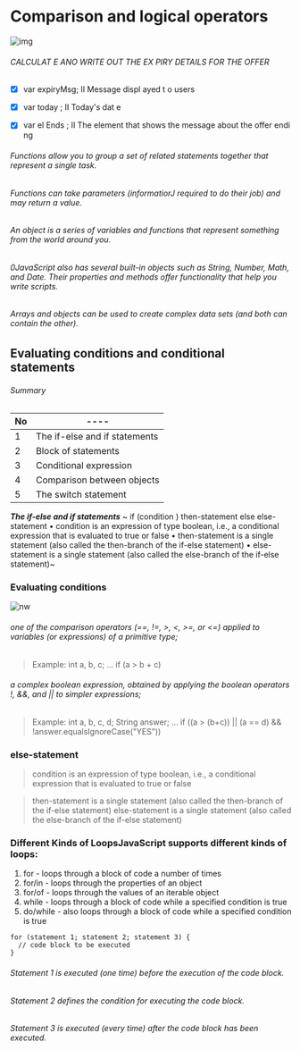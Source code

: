# Comparison and logical operators
![img](https://images.slideplayer.com/26/8591629/slides/slide_5.jpg)

###### CALCULAT E ANO WRITE OUT THE EX PIRY DETAILS FOR THE OFFER 
- [x] var expiryMsg; II Message displ ayed t o users 
- [x] var today ; II Today's dat e 
- [x] var el Ends ; II The element that shows the message about the offer endi ng


###### Functions allow you to group a set of related  statements together that represent a single task. 

###### Functions can take parameters (informatiorJ required  to do their job) and may return a value. 
###### An object is a series of variables and functions that  represent something from the world around you. 

###### 0JavaScript also has several built-in objects such as  String, Number, Math, and Date. Their properties and  methods offer functionality that help you write scripts. 
###### Arrays and objects can be used to create complex data  sets (and both can contain the other). 

## Evaluating conditions and conditional statements

###### Summary
No|----
--|----
1|The if-else and if statements
2|Block of statements
3| Conditional expression
4|Comparison between objects
5|The switch statement






***The if-else and if statements***
~ 
if (condition )
then-statement
else
else-statement
• condition is an expression of type boolean, i.e., a conditional expression that is evaluated to true or
false
• then-statement is a single statement (also called the then-branch of the if-else statement)
• else-statement is a single statement (also called the else-branch of the if-else statement)~




### Evaluating conditions
![nw](https://slideplayer.com/slide/7786392/25/images/4/Logical+Comparison+Operators.jpg)


###### one of the comparison operators (==, !=, >, <, >=, or <=) applied to variables (or expressions) of a primitive type;

>Example:
int a, b, c;
...
if (a > b + c)

###### a complex boolean expression, obtained by applying the boolean operators !, &&, and || to simpler expressions;
>Example:
int a, b, c, d;
String answer;
...
if ((a > (b+c)) || (a == d) && !answer.equalsIgnoreCase("YES"))



### else-statement

> condition is an expression of type boolean, i.e., a conditional expression that is evaluated to true or
false

> then-statement is a single statement (also called the then-branch of the if-else statement)
 else-statement is a single statement (also called the else-branch of the if-else statement)





### Different Kinds of LoopsJavaScript supports different kinds of loops:

1. for - loops through a block of code a number of times
2. for/in - loops through the properties of an object
3. for/of - loops through the values of an iterable object
4. while - loops through a block of code while a specified condition is true
5. do/while - also loops through a block of code while a specified condition is true

~~~
for (statement 1; statement 2; statement 3) {
  // code block to be executed
}
~~~~

###### Statement 1 is executed (one time) before the execution of the code block.

###### Statement 2 defines the condition for executing the code block.

###### Statement 3 is executed (every time) after the code block has been executed.



